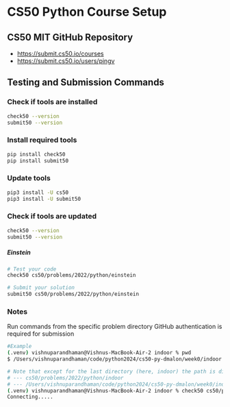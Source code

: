 # CS50 Python Course Setup

## CS50 MIT GitHub Repository

- https://submit.cs50.io/courses
- https://submit.cs50.io/users/pingv

## Testing and Submission Commands

### Check if tools are installed
```bash
check50 --version
submit50 --version

```

### Install required tools
```bash
pip install check50
pip install submit50
```

### Update tools
```bash
pip3 install -U cs50
pip3 install -U submit50
```

### Check if tools are updated
```bash
check50 --version
submit50 --version
```

##### Einstein
```bash
# Test your code
check50 cs50/problems/2022/python/einstein

# Submit your solution
submit50 cs50/problems/2022/python/einstein
```

### Notes

Run commands from the specific problem directory
GitHub authentication is required for submission

```bash
#Example
(.venv) vishnuparandhaman@Vishnus-MacBook-Air-2 indoor % pwd
$ /Users/vishnuparandhaman/code/python2024/cs50-py-dmalon/week0/indoor

# Note that except for the last directory (here, indoor) the path is different
# --- cs50/problems/2022/python/indoor
# --- /Users/vishnuparandhaman/code/python2024/cs50-py-dmalon/week0/indoor
(.venv) vishnuparandhaman@Vishnus-MacBook-Air-2 indoor % check50 cs50/problems/2022/python/indoor
Connecting.....
```

